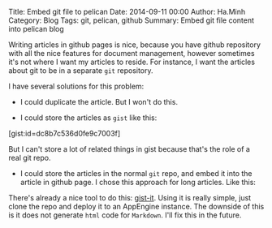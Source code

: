 Title: Embed git file to pelican
Date: 2014-09-11 00:00
Author: Ha.Minh
Category: Blog
Tags: git, pelican, github
Summary: Embed git file content into pelican blog

Writing articles in github pages is nice, because you have github repository with all the nice features for document management, however sometimes it's not where I want my articles to reside. For instance, I want the articles about git to be in a separate `git` repository.

I have several solutions for this problem:

* I could duplicate the article. But I won't do this.

* I could store the articles as `gist` like this:

[gist:id=dc8b7c536d0fe9c7003f]

But I can't store a lot of related things in gist because that's the role of a real git repo.

* I could store the articles in the normal `git` repo, and embed it into the article in github page. I chose this approach for long articles. Like this:

<script src="http://gistit-minhhh.appspot.com/github/robertkrimen/gist-it-example/blob/master/example.js"></script>

There's already a nice tool to do this: [gist-it](https://github.com/minhhh/gist-it). Using it is really simple, just clone the repo and deploy it to an AppEngine instance.
The downside of this is it does not generate `html` code for `Markdown`. I'll fix this in the future.
